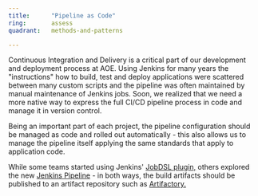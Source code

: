 ```yaml
---
title:      "Pipeline as Code"
ring:       assess
quadrant:   methods-and-patterns

---
```


Continuous Integration and Delivery is a critical part of our development and deployment process at AOE. Using Jenkins for many years the "instructions" how to build, test and deploy applications were scattered between many custom scripts and the pipeline was often maintained by manual maintenance of Jenkins jobs. Soon, we realized that we need a more native way to express the full CI/CD pipeline process in code and manage it in version control.

Being an important part of each project, the pipeline configuration should be managed as code and rolled out automatically - this also allows us to manage the pipeline itself applying the same standards that apply to application code.

While some teams started using Jenkins' [JobDSL plugin,](https://wiki.jenkins-ci.org/display/JENKINS/Job+DSL+Plugin) others explored the new [Jenkins Pipeline](https://jenkins.io/doc/book/pipeline/) - in both ways, the build artifacts should be published to an artifact repository such as [Artifactory.](/confluence/display/knowledge/Artifactory)
